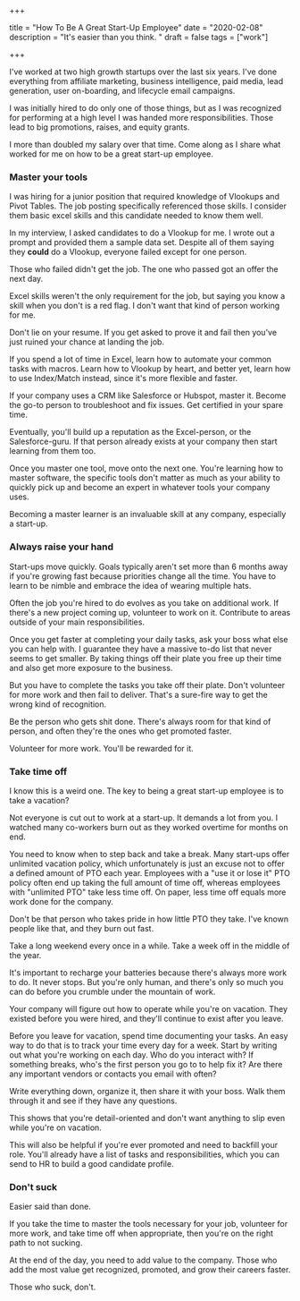 +++

title = "How To Be A Great Start-Up Employee"
date = "2020-02-08"
description = "It's easier than you think. "
draft = false
tags = ["work"]

+++

I've worked at two high growth startups over the last six years. I've done everything from affiliate marketing, business intelligence, paid media, lead generation, user on-boarding, and lifecycle email campaigns.

I was initially hired to do only one of those things, but as I was recognized for performing at a high level I was handed more responsibilities. Those lead to big promotions, raises, and equity grants.

I more than doubled my salary over that time. Come along as I share what worked for me on how to be a great start-up employee.

### Master your tools

I was hiring for a junior position that required knowledge of Vlookups and Pivot Tables. The job posting specifically referenced those skills. I consider them basic excel skills and this candidate needed to know them well.

In my interview, I asked candidates to do a Vlookup for me. I wrote out a prompt and provided them a sample data set. Despite all of them saying they **could** do a Vlookup, everyone failed except for one person.

Those who failed didn't get the job. The one who passed got an offer the next day.

Excel skills weren't the only requirement for the job, but saying you know a skill when you don't is a red flag. I don't want that kind of person working for me.

Don't lie on your resume. If you get asked to prove it and fail then you've just ruined your chance at landing the job.

If you spend a lot of time in Excel, learn how to automate your common tasks with macros. Learn how to Vlookup by heart, and better yet, learn how to use Index/Match instead, since it's more flexible and faster.

If your company uses a CRM like Salesforce or Hubspot, master it. Become the go-to person to troubleshoot and fix issues. Get certified in your spare time.

Eventually, you'll build up a reputation as the Excel-person, or the Salesforce-guru. If that person already exists at your company then start learning from them too.

Once you master one tool, move onto the next one. You're learning how to master software, the specific tools don't matter as much as your ability to quickly pick up and become an expert in whatever tools your company uses.

Becoming a master learner is an invaluable skill at any company, especially a start-up.

### Always raise your hand

Start-ups move quickly. Goals typically aren't set more than 6 months away if you're growing fast because priorities change all the time. You have to learn to be nimble and embrace the idea of wearing multiple hats.

Often the job you're hired to do evolves as you take on additional work. If there's a new project coming up, volunteer to work on it. Contribute to areas outside of your main responsibilities.

Once you get faster at completing your daily tasks, ask your boss what else you can help with. I guarantee they have a massive to-do list that never seems to get smaller. By taking things off their plate you free up their time and also get more exposure to the business.

But you have to complete the tasks you take off their plate. Don't volunteer for more work and then fail to deliver. That's a sure-fire way to get the wrong kind of recognition.

Be the person who gets shit done. There's always room for that kind of person, and often they're the ones who get promoted faster.

Volunteer for more work. You'll be rewarded for it.

### Take time off

I know this is a weird one. The key to being a great start-up employee is to take a vacation?

Not everyone is cut out to work at a start-up. It demands a lot from you. I watched many co-workers burn out as they worked overtime for months on end.

You need to know when to step back and take a break. Many start-ups offer unlimited vacation policy, which unfortunately is just an excuse not to offer a defined amount of PTO each year. Employees with a "use it or lose it" PTO policy often end up taking the full amount of time off, whereas employees with "unlimited PTO" take less time off. On paper, less time off equals more work done for the company.

Don't be that person who takes pride in how little PTO they take. I've known people like that, and they burn out fast.

Take a long weekend every once in a while. Take a week off in the middle of the year.  

It's important to recharge your batteries because there's always more work to do. It never stops. But you're only human, and there's only so much you can do before you crumble under the mountain of work.

Your company will figure out how to operate while you're on vacation. They existed before you were hired, and they'll continue to exist after you leave.

Before you leave for vacation, spend time documenting your tasks. An easy way to do that is to track your time every day for a week. Start by writing out what you're working on each day. Who do you interact with? If something breaks, who's the first person you go to to help fix it? Are there any important vendors or contacts you email with often?

Write everything down, organize it, then share it with your boss. Walk them through it and see if they have any questions.

This shows that you're detail-oriented and don't want anything to slip even while you're on vacation.

This will also be helpful if you're ever promoted and need to backfill your role. You'll already have a list of tasks and responsibilities, which you can send to HR to build a good candidate profile.

### Don't suck

Easier said than done.

If you take the time to master the tools necessary for your job, volunteer for more work, and take time off when appropriate, then you're on the right path to not sucking.

At the end of the day, you need to add value to the company. Those who add the most value get recognized, promoted, and grow their careers faster.

Those who suck, don't.